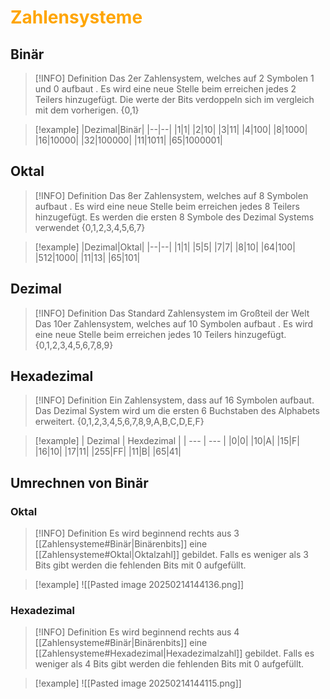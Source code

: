 # <font color = "orange">Zahlensysteme</font>

## Binär
>[!INFO] Definition
>Das 2er Zahlensystem, welches auf 2 Symbolen 1 und 0 aufbaut . 
>Es wird eine neue Stelle beim erreichen jedes 2 Teilers hinzugefügt.
>Die werte der Bits verdoppeln sich im vergleich mit dem vorherigen.
>{0,1}

>[!example]
>|Dezimal|Binär|
>|--|--|
>|1|1|
>|2|10|
>|3|11|
>|4|100|
>|8|1000|
>|16|10000|
>|32|100000|
>|11|1011|
>|65|1000001|
## Oktal
>[!INFO] Definition
>Das 8er Zahlensystem, welches auf 8 Symbolen aufbaut . 
>Es wird eine neue Stelle beim erreichen jedes 8 Teilers hinzugefügt.
>Es werden die ersten 8 Symbole des Dezimal Systems verwendet
>{0,1,2,3,4,5,6,7}

>[!example]
> |Dezimal|Oktal|
>|--|--|
>|1|1|
>|5|5|
>|7|7|
>|8|10|
>|64|100|
>|512|1000|
>|11|13|
>|65|101|
## Dezimal
>[!INFO] Definition
>Das Standard Zahlensystem im Großteil der Welt
>Das 10er Zahlensystem, welches auf 10 Symbolen aufbaut . 
>Es wird eine neue Stelle beim erreichen jedes 10 Teilers hinzugefügt.
>{0,1,2,3,4,5,6,7,8,9}
## Hexadezimal
 
>[!INFO] Definition
>Ein Zahlensystem, dass auf 16 Symbolen aufbaut.
>Das Dezimal System wird um die ersten 6 Buchstaben des Alphabets erweitert.
>{0,1,2,3,4,5,6,7,8,9,A,B,C,D,E,F}

>[!example]
>| Dezimal | Hexdezimal |
>| --- | --- |
>|0|0|
>|10|A|
>|15|F|
>|16|10|
|17|11|
|255|FF|
|11|B|
>|65|41|
## Umrechnen von Binär 

### Oktal
>[!INFO] Definition
>Es wird beginnend rechts aus 3 [[Zahlensysteme#Binär|Binärenbits]] eine  [[Zahlensysteme#Oktal|Oktalzahl]] gebildet. Falls es weniger als 3 Bits gibt werden die fehlenden Bits mit 0 aufgefüllt.

>[!example]
>![[Pasted image 20250214144136.png]]
### Hexadezimal
>[!INFO] Definition
>Es wird beginnend rechts aus 4 [[Zahlensysteme#Binär|Binärenbits]] eine  [[Zahlensysteme#Hexadezimal|Hexadezimalzahl]] gebildet. Falls es weniger als 4 Bits gibt werden die fehlenden Bits mit 0 aufgefüllt.

>[!example]
![[Pasted image 20250214144115.png]]